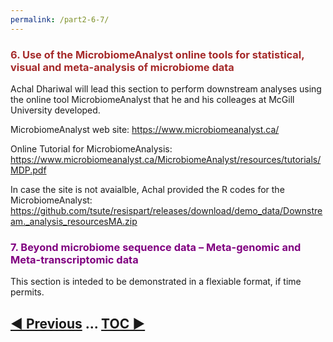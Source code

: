 ```yaml
---
permalink: /part2-6-7/
---
```

<a name="A6">
<h3 style="font-weight:bold;color:brown"> 6. Use of the MicrobiomeAnalyst online tools for statistical, visual and meta-analysis of microbiome data</h3>

Achal Dhariwal will lead this section to perform downstream analyses using the online tool MicrobiomeAnalyst that he and his colleages at McGill University developed. 

MicrobiomeAnalyst web site:
<https://www.microbiomeanalyst.ca/>

Online Tutorial for MicrobiomeAnalysis:
<https://www.microbiomeanalyst.ca/MicrobiomeAnalyst/resources/tutorials/MDP.pdf>

In case the site is not avaialble, Achal provided the R codes for the MicrobiomeAnalyst:
<https://github.com/tsute/resispart/releases/download/demo_data/Downstream._analysis_resourcesMA.zip>

<a name="A7">
<h3 style="font-weight:bold;color:purple"> 7. Beyond microbiome sequence data – Meta-genomic and Meta-transcriptomic data</h3>

This section is inteded to be demonstrated in a flexiable format, if time permits.


## [◀ Previous](/resispart/part2-5) ... [TOC ▶](/resispart)
